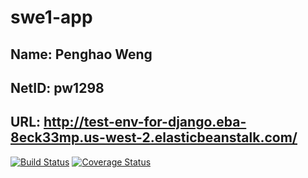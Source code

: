 # swe1-app
## Name: Penghao Weng
## NetID: pw1298 
## URL: http://test-env-for-django.eba-8eck33mp.us-west-2.elasticbeanstalk.com/
[![Build Status](https://app.travis-ci.com/Hao-191/swe1-app.svg?branch=main)](https://app.travis-ci.com/Hao-191/swe1-app)
[![Coverage Status](https://coveralls.io/repos/github/Hao-191/swe1-app/badge.svg)](https://coveralls.io/github/Hao-191/swe1-app)

